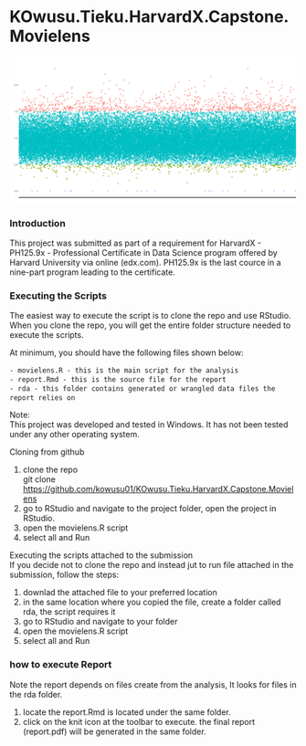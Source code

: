 # KOwusu.Tieku.HarvardX.Capstone.Movielens

![alt text](https://github.com/kowusu01/KOwusu.Tieku.HarvardX.Capstone.Movielens/blob/main/splash-full.png?raw=true)


### Introduction 
This project was submitted as part of a requirement for HarvardX - PH125.9x -  Professional Certificate in Data Science program offered by Harvard University via online (edx.com).  PH125.9x is the last cource in a nine-part program leading to the certificate.

### Executing the Scripts

The easiest way to execute the script is to clone the repo and use RStudio. When you clone the repo, you will get the entire folder structure needed to execute the scripts.

At minimum, you should have the following files shown below:
  
    - movielens.R - this is the main script for the analysis
    - report.Rmd - this is the source file for the report
    - rda - this folder contains generated or wrangled data files the report relies on 

Note:   
This project was developed and tested in Windows.  It has not been tested under any other operating system.  


Cloning from github  
1. clone the repo   
git clone https://github.com/kowusu01/KOwusu.Tieku.HarvardX.Capstone.Movielens  
2. go to RStudio and navigate to the project folder, open the project in RStudio.  
3. open the movielens.R script  
4. select all and Run   

Executing the scripts attached to the submission  
If you decide not to clone the repo and instead jut to run file attached in the submission, follow the steps:  
1. downlad the attached file to your preferred location  
2. in the same location where you copied the file, create a folder called rda, the script requires it  
3. go to RStudio and navigate to your folder  
4. open the movielens.R script  
5. select all and Run  


### how to execute Report
 Note the report depends on files create from the analysis,  It looks for files in the rda folder.  
1. locate the report.Rmd is located under the same folder.  
2. click on the knit icon at the toolbar to execute. the final report (report.pdf) will be generated in the same folder.


